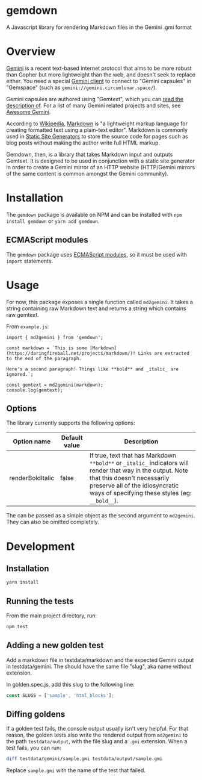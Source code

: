 # gemdown

A Javascript library for rendering Markdown files in the Gemini .gmi format

# Overview

[Gemini](https://gemini.circumlunar.space/) is a recent text-based internet protocol that aims to be more robust than Gopher but more lightweight than the web, and doesn't seek to replace either. You need a special [Gemini client](https://github.com/kr1sp1n/awesome-gemini#clients) to connect to "Gemini capsules" in "Gemspace" (such as `gemini://gemini.circumlunar.space/`).

Gemini capsules are authored using "Gemtext", which you can [read the description of](https://gemini.circumlunar.space/docs/gemtext.gmi). For a list of many Gemini related projects and sites, see [Awesome Gemini](https://github.com/kr1sp1n/awesome-gemini).

According to [Wikipedia](https://en.wikipedia.org/wiki/Markdown), [Markdown](https://daringfireball.net/projects/markdown/) is "a lightweight markup language for creating formatted text using a plain-text editor". Markdown is commonly used in [Static Site Generators](https://www.cloudflare.com/learning/performance/static-site-generator/) to store the source code for pages such as blog posts without making the author write full HTML markup.

Gemdown, then, is a library that takes Markdown input and outputs Gemtext. It is designed to be used in conjunction with a static site generator in order to create a Gemini mirror of an HTTP website (HTTP/Gemini mirrors of the same content is common amongst the Gemini community).

# Installation

The `gemdown` package is available on NPM and can be installed with `npm install gemdown` or `yarn add gemdown`.

## ECMAScript modules

The `gemdown` package uses [ECMAScript modules](https://nodejs.org/api/esm.html), so it must be used with `import` statements.

# Usage

For now, this package exposes a single function called `md2gemini`. It takes a string containing raw Markdown text and returns a string which contains raw gemtext.

From `example.js`:

```
import { md2gemini } from 'gemdown';

const markdown = `This is some [Markdown](https://daringfireball.net/projects/markdown/)! Links are extracted to the end of the paragraph.

Here's a second paragraph! Things like **bold** and _italic_ are ignored.`;

const gemtext = md2gemini(markdown);
console.log(gemtext);
```

## Options

The library currently supports the following options:

| Option name      | Default value | Description                                                                                                                                                                                                                    |
| ---------------- | ------------- | ------------------------------------------------------------------------------------------------------------------------------------------------------------------------------------------------------------------------------ |
| renderBoldItalic | false         | If true, text that has Markdown `**bold**` or `_italic_` indicators will render that way in the output. Note that this doesn't necessarily preserve all of the idiosyncratic ways of specifying these styles (eg: `__bold__`). |

The can be passed as a simple object as the second argument to `md2gemini`. They can also be omitted completely.

# Development

## Installation

```bash
yarn install
```

## Running the tests

From the main project directory, run:

```bash
npm test
```

## Adding a new golden test

Add a markdown file in testdata/markdown and the expected Gemini output in testdata/gemini.
The should have the same file "slug", aka name without extension.

In golden.spec.js, add this slug to the following line:

```js
const SLUGS = ['sample', 'html_blocks'];
```

## Diffing goldens

If a golden test fails, the console output usually isn't very helpful. For that reason, the golden tests also write the rendered output from `md2gemini` to the path `testdata/output`, with the file slug and a `.gmi` extension. When a test fails, you can run:

```bash
diff testdata/gemini/sample.gmi testdata/output/sample.gmi
```

Replace `sample.gmi` with the name of the test that failed.
